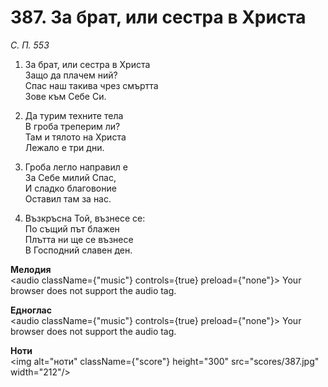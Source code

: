 # 387. За брат, или сестра в Христа

_С. П. 553_

1. За брат, или сестра в Христа  
Защо да плачем ний?  
Спас наш такива чрез смъртта  
Зове към Себе Си.  

2. Да турим техните тела  
В гроба треперим ли?  
Там и тялото на Христа  
Лежало е три дни.  

3. Гроба легло направил е  
За Себе милий Спас,  
И сладко благовоние  
Оставил там за нас.  

4. Възкръсна Той, възнесе се:  
По същий път блажен  
Плътта ни ще се възнесе  
В Господний славен ден.

**Мелодия**  
<audio className={"music"} controls={true} preload={"none"}>
    <source src="mp3/387.mp3" type="audio/mpeg"/>
    Your browser does not support the audio tag.
</audio>

**Едноглас**  
<audio className={"music"} controls={true} preload={"none"}>
    <source src="transp/387.mp3" type="audio/mpeg"/>
    Your browser does not support the audio tag.
</audio>

**Ноти**  
<img alt="ноти" className={"score"} height="300" src="scores/387.jpg" width="212"/>
